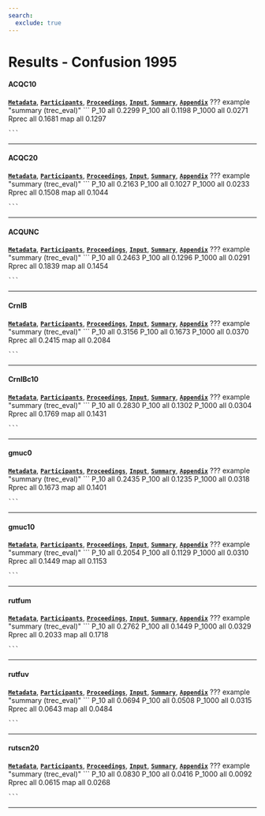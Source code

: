 ```yaml
---
search:
  exclude: true
---
```


# Results - Confusion 1995 

#### ACQC10 
[**`Metadata`**](./runs.md#acqc10), [**`Participants`**](./participants.md#nsa), [**`Proceedings`**](./proceedings.md#acquaintance-language-independent-document-categorization-by-n-grams), [**`Input`**](https://trec.nist.gov/results/trec4/trec4.results.input/tracks/confusion/input.ACQC10.Z), [**`Summary`**](https://trec.nist.gov/results/trec4/trec4.results.summary/tracks/confusion/summary.ACQC10.Z), [**`Appendix`**](https://trec.nist.gov/pubs/trec4/appendices/confusion/ACQC10.pdf)
??? example "summary (trec_eval)"
	```
	P_10		all 0.2299
	P_100		all 0.1198
	P_1000		all 0.0271
	Rprec		all 0.1681
	map			all 0.1297

	```
---
#### ACQC20 
[**`Metadata`**](./runs.md#acqc20), [**`Participants`**](./participants.md#nsa), [**`Proceedings`**](./proceedings.md#acquaintance-language-independent-document-categorization-by-n-grams), [**`Input`**](https://trec.nist.gov/results/trec4/trec4.results.input/tracks/confusion/input.ACQC20.Z), [**`Summary`**](https://trec.nist.gov/results/trec4/trec4.results.summary/tracks/confusion/summary.ACQC20.Z), [**`Appendix`**](https://trec.nist.gov/pubs/trec4/appendices/confusion/ACQC20.pdf)
??? example "summary (trec_eval)"
	```
	P_10		all 0.2163
	P_100		all 0.1027
	P_1000		all 0.0233
	Rprec		all 0.1508
	map			all 0.1044

	```
---
#### ACQUNC 
[**`Metadata`**](./runs.md#acqunc), [**`Participants`**](./participants.md#nsa), [**`Proceedings`**](./proceedings.md#acquaintance-language-independent-document-categorization-by-n-grams), [**`Input`**](https://trec.nist.gov/results/trec4/trec4.results.input/tracks/confusion/input.ACQUNC.Z), [**`Summary`**](https://trec.nist.gov/results/trec4/trec4.results.summary/tracks/confusion/summary.ACQUNC.Z), [**`Appendix`**](https://trec.nist.gov/pubs/trec4/appendices/confusion/ACQUNC.pdf)
??? example "summary (trec_eval)"
	```
	P_10		all 0.2463
	P_100		all 0.1296
	P_1000		all 0.0291
	Rprec		all 0.1839
	map			all 0.1454

	```
---
#### CrnlB 
[**`Metadata`**](./runs.md#crnlb), [**`Participants`**](./participants.md#cornell), [**`Proceedings`**](./proceedings.md#new-retrieval-approaches-using-smart-trec-4), [**`Input`**](https://trec.nist.gov/results/trec4/trec4.results.input/tracks/confusion/input.CrnlB.Z), [**`Summary`**](https://trec.nist.gov/results/trec4/trec4.results.summary/tracks/confusion/summary.CrnlB.Z), [**`Appendix`**](https://trec.nist.gov/pubs/trec4/appendices/confusion/CrnlB.pdf)
??? example "summary (trec_eval)"
	```
	P_10		all 0.3156
	P_100		all 0.1673
	P_1000		all 0.0370
	Rprec		all 0.2415
	map			all 0.2084

	```
---
#### CrnlBc10 
[**`Metadata`**](./runs.md#crnlbc10), [**`Participants`**](./participants.md#cornell), [**`Proceedings`**](./proceedings.md#new-retrieval-approaches-using-smart-trec-4), [**`Input`**](https://trec.nist.gov/results/trec4/trec4.results.input/tracks/confusion/input.CrnlBc10.Z), [**`Summary`**](https://trec.nist.gov/results/trec4/trec4.results.summary/tracks/confusion/summary.CrnlBc10.Z), [**`Appendix`**](https://trec.nist.gov/pubs/trec4/appendices/confusion/CrnlBc10.pdf)
??? example "summary (trec_eval)"
	```
	P_10		all 0.2830
	P_100		all 0.1302
	P_1000		all 0.0304
	Rprec		all 0.1769
	map			all 0.1431

	```
---
#### gmuc0 
[**`Metadata`**](./runs.md#gmuc0), [**`Participants`**](./participants.md#gmu), [**`Proceedings`**](./proceedings.md#improving-accuracy-and-run-time-performance-for-trec-4), [**`Input`**](https://trec.nist.gov/results/trec4/trec4.results.input/tracks/confusion/input.gmuc0.Z), [**`Summary`**](https://trec.nist.gov/results/trec4/trec4.results.summary/tracks/confusion/summary.gmuc0.Z), [**`Appendix`**](https://trec.nist.gov/pubs/trec4/appendices/confusion/gmuc0.pdf)
??? example "summary (trec_eval)"
	```
	P_10		all 0.2435
	P_100		all 0.1235
	P_1000		all 0.0318
	Rprec		all 0.1673
	map			all 0.1401

	```
---
#### gmuc10 
[**`Metadata`**](./runs.md#gmuc10), [**`Participants`**](./participants.md#gmu), [**`Proceedings`**](./proceedings.md#improving-accuracy-and-run-time-performance-for-trec-4), [**`Input`**](https://trec.nist.gov/results/trec4/trec4.results.input/tracks/confusion/input.gmuc10.Z), [**`Summary`**](https://trec.nist.gov/results/trec4/trec4.results.summary/tracks/confusion/summary.gmuc10.Z), [**`Appendix`**](https://trec.nist.gov/pubs/trec4/appendices/confusion/gmuc10.pdf)
??? example "summary (trec_eval)"
	```
	P_10		all 0.2054
	P_100		all 0.1129
	P_1000		all 0.0310
	Rprec		all 0.1449
	map			all 0.1153

	```
---
#### rutfum 
[**`Metadata`**](./runs.md#rutfum), [**`Participants`**](./participants.md#rutgerskantor), [**`Proceedings`**](./proceedings.md#two-experiments-on-retrieval-with-corrupted-data-and-clean-queries-in-the-trec-4-adhoc-task-environment-data-fusion-and-pattern-scanning), [**`Input`**](https://trec.nist.gov/results/trec4/trec4.results.input/tracks/confusion/input.rutfum.Z), [**`Summary`**](https://trec.nist.gov/results/trec4/trec4.results.summary/tracks/confusion/summary.rutfum.Z), [**`Appendix`**](https://trec.nist.gov/pubs/trec4/appendices/confusion/rutfum.pdf)
??? example "summary (trec_eval)"
	```
	P_10		all 0.2762
	P_100		all 0.1449
	P_1000		all 0.0329
	Rprec		all 0.2033
	map			all 0.1718

	```
---
#### rutfuv 
[**`Metadata`**](./runs.md#rutfuv), [**`Participants`**](./participants.md#rutgerskantor), [**`Proceedings`**](./proceedings.md#two-experiments-on-retrieval-with-corrupted-data-and-clean-queries-in-the-trec-4-adhoc-task-environment-data-fusion-and-pattern-scanning), [**`Input`**](https://trec.nist.gov/results/trec4/trec4.results.input/tracks/confusion/input.rutfuv.Z), [**`Summary`**](https://trec.nist.gov/results/trec4/trec4.results.summary/tracks/confusion/summary.rutfuv.Z), [**`Appendix`**](https://trec.nist.gov/pubs/trec4/appendices/confusion/rutfuv.pdf)
??? example "summary (trec_eval)"
	```
	P_10		all 0.0694
	P_100		all 0.0508
	P_1000		all 0.0315
	Rprec		all 0.0643
	map			all 0.0484

	```
---
#### rutscn20 
[**`Metadata`**](./runs.md#rutscn20), [**`Participants`**](./participants.md#rutgerskantor), [**`Proceedings`**](./proceedings.md#two-experiments-on-retrieval-with-corrupted-data-and-clean-queries-in-the-trec-4-adhoc-task-environment-data-fusion-and-pattern-scanning), [**`Input`**](https://trec.nist.gov/results/trec4/trec4.results.input/tracks/confusion/input.rutscn20.Z), [**`Summary`**](https://trec.nist.gov/results/trec4/trec4.results.summary/tracks/confusion/summary.rutscn20.Z), [**`Appendix`**](https://trec.nist.gov/pubs/trec4/appendices/confusion/rutscn20.pdf)
??? example "summary (trec_eval)"
	```
	P_10		all 0.0830
	P_100		all 0.0416
	P_1000		all 0.0092
	Rprec		all 0.0615
	map			all 0.0268

	```
---
